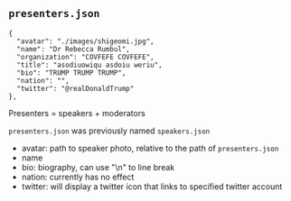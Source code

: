 ## `presenters.json`

```
{
  "avatar": "./images/shigeomi.jpg",
  "name": "Dr Rebecca Rumbul",
  "organization": "COVFEFE COVFEFE",
  "title": "asodiuowiqu asdoiu weriu",
  "bio": "TRUMP TRUMP TRUMP",
  "nation": "",
  "twitter": "@realDonaldTrump"
},
```

Presenters = speakers + moderators

`presenters.json` was previously named `speakers.json`

- avatar: path to speaker photo, relative to the path of `presenters.json`
- name
- bio: biography, can use "\n" to line break
- nation: currently has no effect
- twitter: will display a twitter icon that links to specified twitter account
